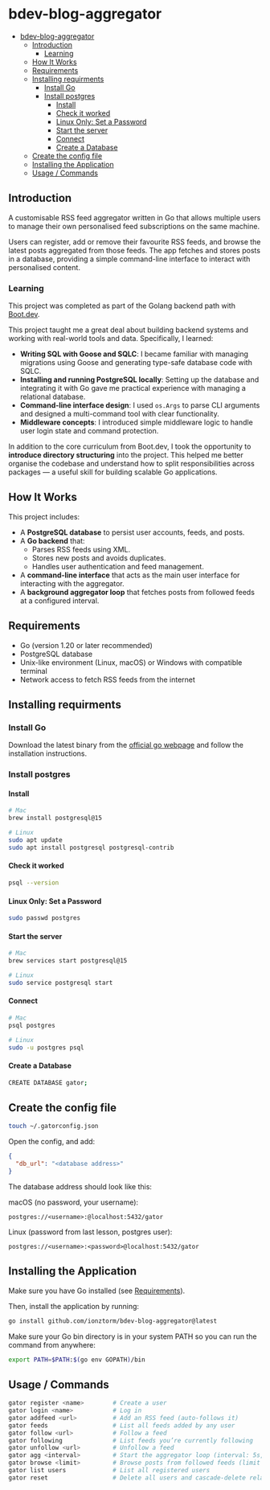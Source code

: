 # bdev-blog-aggregator

<!--toc:start-->

- [bdev-blog-aggregator](#bdev-blog-aggregator)
  - [Introduction](#introduction)
    - [Learning](#learning)
  - [How It Works](#how-it-works)
  - [Requirements](#requirements)
  - [Installing requirments](#installing-requirments)
    - [Install Go](#install-go)
    - [Install postgres](#install-postgres)
      - [Install](#install)
      - [Check it worked](#check-it-worked)
      - [Linux Only: Set a Password](#linux-only-set-a-password)
      - [Start the server](#start-the-server)
      - [Connect](#connect)
      - [Create a Database](#create-a-database)
  - [Create the config file](#create-the-config-file)
  - [Installing the Application](#installing-the-application)
  - [Usage / Commands](#usage-commands)
  <!--toc:end-->

## Introduction

A customisable RSS feed aggregator written in Go that allows multiple users to manage their own personalised feed subscriptions on the same machine.

Users can register, add or remove their favourite RSS feeds, and browse the latest posts aggregated from those feeds. The app fetches and stores posts in a database, providing a simple command-line interface to interact with personalised content.

### Learning

This project was completed as part of the Golang backend path with [Boot.dev](https://boot.dev).

This project taught me a great deal about building backend systems and working with real-world tools and data. Specifically, I learned:

- **Writing SQL with Goose and SQLC**: I became familiar with managing migrations using Goose and generating type-safe database code with SQLC.
- **Installing and running PostgreSQL locally**: Setting up the database and integrating it with Go gave me practical experience with managing a relational database.
- **Command-line interface design**: I used `os.Args` to parse CLI arguments and designed a multi-command tool with clear functionality.
- **Middleware concepts**: I introduced simple middleware logic to handle user login state and command protection.

In addition to the core curriculum from Boot.dev, I took the opportunity to **introduce directory structuring** into the project. This helped me better organise the codebase and understand how to split responsibilities across packages — a useful skill for building scalable Go applications.

## How It Works

This project includes:

- A **PostgreSQL database** to persist user accounts, feeds, and posts.
- A **Go backend** that:
  - Parses RSS feeds using XML.
  - Stores new posts and avoids duplicates.
  - Handles user authentication and feed management.
- A **command-line interface** that acts as the main user interface for interacting with the aggregator.
- A **background aggregator loop** that fetches posts from followed feeds at a configured interval.

## Requirements

- Go (version 1.20 or later recommended)
- PostgreSQL database
- Unix-like environment (Linux, macOS) or Windows with compatible terminal
- Network access to fetch RSS feeds from the internet

## Installing requirments

### Install Go

Download the latest binary from the [official go webpage](https://go.dev/doc/install) and follow the installation instructions.

### Install postgres

#### Install

```bash
# Mac
brew install postgresql@15

# Linux
sudo apt update
sudo apt install postgresql postgresql-contrib
```

#### Check it worked

```bash
psql --version
```

#### Linux Only: Set a Password

```bash
sudo passwd postgres
```

#### Start the server

```bash
# Mac
brew services start postgresql@15

# Linux
sudo service postgresql start
```

#### Connect

```bash
# Mac
psql postgres

# Linux
sudo -u postgres psql
```

#### Create a Database

```bash
CREATE DATABASE gator;
```

## Create the config file

```bash
touch ~/.gatorconfig.json
```

Open the config, and add:

```json
{
  "db_url": "<database address>"
}
```

The database address should look like this:

macOS (no password, your username):

```text
postgres://<username>:@localhost:5432/gator
```

Linux (password from last lesson, postgres user):

```text
postgres://<username>:<password>@localhost:5432/gator
```

## Installing the Application

Make sure you have Go installed (see [Requirements](#requirements)).

Then, install the application by running:

```bash
go install github.com/ionztorm/bdev-blog-aggregator@latest
```

Make sure your Go bin directory is in your system PATH so you can run the command from anywhere:

```bash
export PATH=$PATH:$(go env GOPATH)/bin
```

## Usage / Commands

```bash
gator register <name>        # Create a user
gator login <name>           # Log in
gator addfeed <url>          # Add an RSS feed (auto-follows it)
gator feeds                  # List all feeds added by any user
gator follow <url>           # Follow a feed
gator following              # List feeds you’re currently following
gator unfollow <url>         # Unfollow a feed
gator agg <interval>         # Start the aggregator loop (interval: 5s, 1m, 1h, etc.)
gator browse <limit>         # Browse posts from followed feeds (limit is optional)
gator list users             # List all registered users
gator reset                  # Delete all users and cascade-delete related data
```
